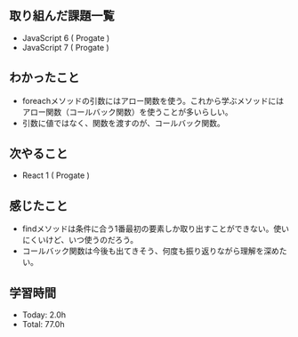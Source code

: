 ## 取り組んだ課題一覧
- JavaScript 6 ( Progate )
- JavaScript 7 ( Progate )
## わかったこと
- foreachメソッドの引数にはアロー関数を使う。これから学ぶメソッドにはアロー関数（コールバック関数）を使うことが多いらしい。
- 引数に値ではなく、関数を渡すのが、コールバック関数。
## 次やること
- React 1 ( Progate )
## 感じたこと
- findメソッドは条件に合う1番最初の要素しか取り出すことができない。使いにくいけど、いつ使うのだろう。
- コールバック関数は今後も出てきそう、何度も振り返りながら理解を深めたい。
## 学習時間
- Today: 2.0h
- Total: 77.0h
